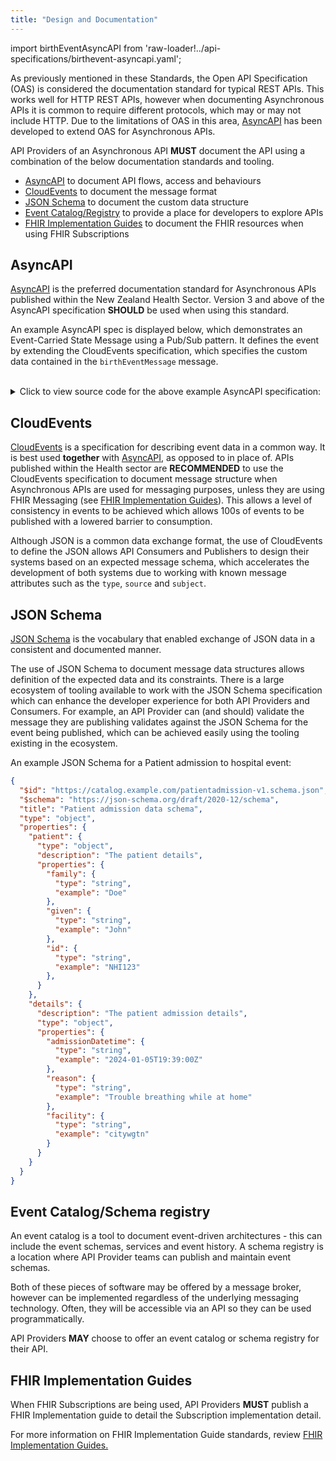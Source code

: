 ```yaml
---
title: "Design and Documentation"
---
```


import birthEventAsyncAPI from 'raw-loader!../api-specifications/birthevent-asyncapi.yaml';

As previously mentioned in these Standards, the Open API Specification (OAS) is considered the documentation standard for typical REST APIs. This works well for HTTP REST APIs, however when documenting Asynchronous APIs it is common to require different protocols, which may or may not include HTTP. Due to the limitations of OAS in this area, [AsyncAPI](https://www.asyncapi.com) has been developed to extend OAS for Asynchronous APIs.

API Providers of an Asynchronous API **MUST** document the API using a combination of the below documentation standards and tooling.

- [AsyncAPI](#asyncapi) to document API flows, access and behaviours
- [CloudEvents](#cloudevents) to document the message format
- [JSON Schema](#json-schema) to document the custom data structure
- [Event Catalog/Registry](#event-catalogschema-registry) to provide a place for developers to explore APIs
- [FHIR Implementation Guides](#fhir-implementation-guides) to document the FHIR resources when using FHIR Subscriptions

## AsyncAPI

[AsyncAPI](https://www.asyncapi.com) is the preferred documentation standard for Asynchronous APIs published within the New Zealand Health Sector. Version 3 and above of the AsyncAPI specification **SHOULD** be used when using this standard.

An example AsyncAPI spec is displayed below, which demonstrates an Event-Carried State Message using a Pub/Sub pattern. It defines the event by extending the CloudEvents specification, which specifies the custom data contained in the `birthEventMessage` message.

<AsyncApiViewer id="birthEventAsyncAPI" schema={birthEventAsyncAPI} />

<br />

<details>
    <summary>Click to view source code for the above example AsyncAPI specification:</summary>
    <pre>
    <code>
    {birthEventAsyncAPI}
  </code>
  </pre>
</details>

## CloudEvents

[CloudEvents](https://cloudevents.io) is a specification for describing event data in a common way. It is best used **together** with [AsyncAPI](#asyncapi), as opposed to in place of. APIs published within the Health sector are **RECOMMENDED** to use the CloudEvents specification to document message structure when Asynchronous APIs are used for messaging purposes, unless they are using FHIR Messaging (see [FHIR Implementation Guides](#fhir-implementation-guides)). This allows a level of consistency in events to be achieved which allows 100s of events to be published with a lowered barrier to consumption.

Although JSON is a common data exchange format, the use of CloudEvents to define the JSON allows API Consumers and Publishers to design their systems based on an expected message schema, which accelerates the development of both systems due to working with known message attributes such as the `type`, `source` and  `subject`.

## JSON Schema

[JSON Schema](https://json-schema.org/) is the vocabulary that enabled exchange of JSON data in a consistent and documented manner.

The use of JSON Schema to document message data structures allows definition of the expected data and its constraints. There is a large ecosystem of tooling available to work with the JSON Schema specification which can enhance the developer experience for both API Providers and Consumers. For example, an API Provider can (and should) validate the message they are publishing validates against the JSON Schema for the event being published, which can be achieved easily using the tooling existing in the ecosystem.

An example JSON Schema for a Patient admission to hospital event:

```json
{
  "$id": "https://catalog.example.com/patientadmission-v1.schema.json",
  "$schema": "https://json-schema.org/draft/2020-12/schema",
  "title": "Patient admission data schema",
  "type": "object",
  "properties": {
    "patient": {
      "type": "object",
      "description": "The patient details",
      "properties": {
        "family": {
          "type": "string",
          "example": "Doe"
        },
        "given": {
          "type": "string",
          "example": "John"
        },
        "id": {
          "type": "string",
          "example": "NHI123"
        },
      }
    },
    "details": {
      "description": "The patient admission details",
      "type": "object",
      "properties": {
        "admissionDatetime": {
          "type": "string",
          "example": "2024-01-05T19:39:00Z"
        },
        "reason": {
          "type": "string",
          "example": "Trouble breathing while at home"
        },
        "facility": {
          "type": "string",
          "example": "citywgtn"
        }
      }
    }
  }
}
```

## Event Catalog/Schema registry

An event catalog is a tool to document event-driven architectures - this can include the event schemas, services and event history.
A schema registry is a location where API Provider teams can publish and maintain event schemas.

Both of these pieces of software may be offered by a message broker, however can be implemented regardless of the underlying messaging technology. Often, they will be accessible via an API so they can be used programmatically.

API Providers **MAY** choose to offer an event catalog or schema registry for their API.

## FHIR Implementation Guides

When FHIR Subscriptions are being used, API Providers **MUST** publish a FHIR Implementation guide to detail the Subscription implementation detail.

For more information on FHIR Implementation Guide standards, review [FHIR Implementation Guides.](../../fhir-api-standard/Standards/05-IGInformation.md)
